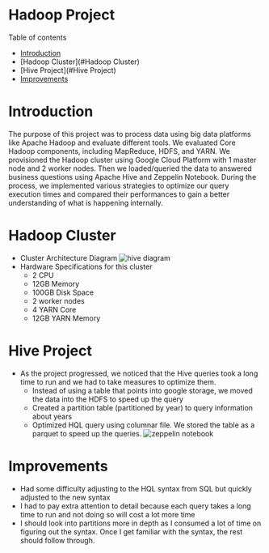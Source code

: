 # Hadoop Project
Table of contents
* [Introduction](#Introduction)
* [Hadoop Cluster](#Hadoop Cluster)
* [Hive Project](#Hive Project)
* [Improvements](#Improvements)

# Introduction
The purpose of this project was to process data using big data platforms like
Apache Hadoop and evaluate different tools. We evaluated Core Hadoop components, 
including MapReduce, HDFS, and YARN. We provisioned the Hadoop cluster using
Google Cloud Platform with 1 master node and 2 worker nodes. Then we loaded/queried 
the data to answered business questions using Apache Hive and Zeppelin Notebook. 
During the process, we implemented various strategies to optimize our query
execution times and compared their performances to gain a better understanding of 
what is happening internally.

# Hadoop Cluster
- Cluster Architecture Diagram
![hive diagram](https://raw.githubusercontent.com/jarviscanada/jarvis_data_eng_AndySeo/feature/readme/hadoop/assets/hive%20diagram.drawio.png)
- Hardware Specifications for this cluster
    - 2 CPU 
    - 12GB Memory
    - 100GB Disk Space
    - 2 worker nodes
    - 4 YARN Core
    - 12GB YARN Memory

# Hive Project
- As the project progressed, we noticed that the Hive queries took a long time to run
and we had to take measures to optimize them.
  - Instead of using a table that points into google storage, we moved the data into the HDFS to speed up the query
  - Created a partition table (partitioned by year) to query information about years
  - Optimized HQL query using columnar file. We stored the table as a parquet to speed up the queries. 
![zeppelin notebook](https://raw.githubusercontent.com/jarviscanada/jarvis_data_eng_AndySeo/feature/readme/hadoop/assets/zeppelin%20notebook.png)
   
# Improvements
- Had some difficulty adjusting to the HQL syntax from SQL but quickly adjusted to the new syntax
- I had to pay extra attention to detail because each query takes a long time to run and not doing so will cost a lot more time
- I should look into partitions more in depth as I consumed a lot of time on figuring out the syntax. Once I get familiar with the syntax, the rest should follow through.
